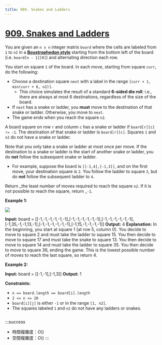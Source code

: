 ```yaml
---
title: 909. Snakes and Ladders
---
```


# [909\. Snakes and Ladders](https://leetcode.com/problems/snakes-and-ladders/)

You are given an `n x n` integer matrix `board` where the cells are labeled from `1` to `n2` in a [**Boustrophedon style**](https://en.wikipedia.org/wiki/Boustrophedon) starting from the bottom left of the board (i.e. `board[n - 1][0]`) and alternating direction each row.

You start on square `1` of the board. In each move, starting from square `curr`, do the following:

-   Choose a destination square `next` with a label in the range `[curr + 1, min(curr + 6, n2)]`.
    -   This choice simulates the result of a standard **6-sided die roll**: i.e., there are always at most 6 destinations, regardless of the size of the board.
-   If `next` has a snake or ladder, you **must** move to the destination of that snake or ladder. Otherwise, you move to `next`.
-   The game ends when you reach the square `n2`.

A board square on row `r` and column `c` has a snake or ladder if `board[r][c] != -1`. The destination of that snake or ladder is `board[r][c]`. Squares `1` and `n2` do not have a snake or ladder.

Note that you only take a snake or ladder at most once per move. If the destination to a snake or ladder is the start of another snake or ladder, you do **not** follow the subsequent snake or ladder.

-   For example, suppose the board is `[[-1,4],[-1,3]]`, and on the first move, your destination square is `2`. You follow the ladder to square `3`, but do **not** follow the subsequent ladder to `4`.

Return _the least number of moves required to reach the square _`n2`_. If it is not possible to reach the square, return _`-1`.

**Example 1:**

![](https://assets.leetcode.com/uploads/2018/09/23/snakes.png)

**Input:** board = \[\[-1,-1,-1,-1,-1,-1\],\[-1,-1,-1,-1,-1,-1\],\[-1,-1,-1,-1,-1,-1\],\[-1,35,-1,-1,13,-1\],\[-1,-1,-1,-1,-1,-1\],\[-1,15,-1,-1,-1,-1\]\]
**Output:** 4
**Explanation:**
In the beginning, you start at square 1 (at row 5, column 0).
You decide to move to square 2 and must take the ladder to square 15.
You then decide to move to square 17 and must take the snake to square 13.
You then decide to move to square 14 and must take the ladder to square 35.
You then decide to move to square 36, ending the game.
This is the lowest possible number of moves to reach the last square, so return 4.

**Example 2:**

**Input:** board = \[\[-1,-1\],\[-1,3\]\]
**Output:** 1

**Constraints:**

-   `n == board.length == board[i].length`
-   `2 <= n <= 20`
-   `board[i][j]` is either `-1` or in the range `[1, n2]`.
-   The squares labeled `1` and `n2` do not have any ladders or snakes.

```cpp=

```

:::success
- 時間複雜度：$O()$
- 空間複雜度：$O()$
:::
